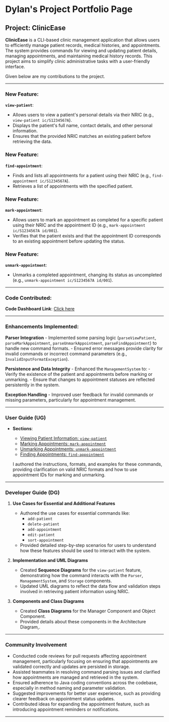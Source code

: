 # Dylan's Project Portfolio Page

## Project: ClinicEase

**ClinicEase** is a CLI-based clinic management application that allows users to efficiently manage patient records, medical histories, and appointments. The system provides commands for viewing and updating patient details, managing appointments, and maintaining medical history records. This project aims to simplify clinic administrative tasks with a user-friendly interface.

Given below are my contributions to the project.

---

### New Feature:
**`view-patient`**:
- Allows users to view a patient's personal details via their NRIC (e.g., `view-patient ic/S1234567A`).
- Displays the patient's full name, contact details, and other personal information.
- Ensures that the provided NRIC matches an existing patient before retrieving the data.

### New Feature:

**`find-appointment`**:
- Finds and lists all appointments for a patient using their NRIC (e.g., `find-appointment ic/S1234567A`).
- Retrieves a list of appointments with the specified patient.

### New Feature:
**`mark-appointment`**:
- Allows users to mark an appointment as completed for a specific patient using their NRIC and the appointment ID (e.g., `mark-appointment ic/S1234567A id/001`).
- Verifies that the patient exists and that the appointment ID corresponds to an existing appointment before updating the status.

### New Feature:
**`unmark-appointment`**:
- Unmarks a completed appointment, changing its status as uncompleted (e.g., `unmark-appointment ic/S1234567A id/001`).

---

### Code Contributed:

**Code Dashboard Link**: [Click here](<https://nus-cs2113-ay2425s2.github.io/tp-dashboard/?search=&sort=groupTitle&sortWithin=title&timeframe=commit&mergegroup=&groupSelect=groupByRepos&breakdown=true&checkedFileTypes=docs~functional-code~test-code~other&since=2025-02-21T00%3A00%3A00&tabOpen=true&tabType=authorship&tabAuthor=dylancmznus&tabRepo=AY2425S2-CS2113-T11b-4%2Ftp%5Bmaster%5D&authorshipIsMergeGroup=false&authorshipFileTypes=docs~functional-code~test-code&authorshipIsBinaryFileTypeChecked=false&authorshipIsIgnoredFilesChecked=false>)

---

### Enhancements Implemented:

**Parser Integration**
    - Implemented some parsing logic (`parseViewPatient`, `parseMarkAppointment`, `parseUnmarkAppointment`, `parseFindAppointment`) to handle new command formats.
    - Ensured error messages provide clarity for invalid commands or incorrect command parameters (e.g., `InvalidInputFormatException`).

**Persistence and Data Integrity**
    - Enhanced the `ManagementSystem` to:
        - Verify the existence of the patient and appointments before marking or unmarking.
        - Ensure that changes to appointment statuses are reflected persistently in the system.

**Exception Handling**
    - Improved user feedback for invalid commands or missing parameters, particularly for appointment management.

---

### User Guide (UG)

- **Sections**:
    - [Viewing Patient Information: `view-patient`](#)
    - [Marking Appointments: `mark-appointment`](#)
    - [Unmarking Appointments: `unmark-appointment`](#)
    - [Finding Appointments: `find-appointment`](#)

  I authored the instructions, formats, and examples for these commands, providing clarification on valid NRIC formats and how to use appointment IDs for marking and unmarking.

---

### Developer Guide (DG)

1. **Use Cases for Essential and Additional Features**
    - Authored the use cases for essential commands like:
        - `add-patient`
        - `delete-patient`
        - `add-appointment`
        - `edit-patient`
        - `sort-appointment`
    - Provided detailed step-by-step scenarios for users to understand how these features should be used to interact with the system.

2. **Implementation and UML Diagrams**
    - Created **Sequence Diagrams** for the `view-patient` feature, demonstrating how the command interacts with the `Parser`, `ManagementSystem`, and `Storage` components.
    - Updated UML diagrams to reflect the data flow and validation steps involved in retrieving patient information using NRIC.

3. **Components and Class Diagrams**
    - Created **Class Diagrams** for the Manager Component and Object Component.
    - Provided details about these components in the Architecture Diagram,.

---

### Community Involvement

- Conducted code reviews for pull requests affecting appointment management, particularly focusing on ensuring that appointments are validated correctly and updates are persisted in storage.
- Assisted teammates in resolving command parsing issues and clarified how appointments are managed and retrieved in the system.
- Ensured adherence to Java coding conventions across the codebase, especially in method naming and parameter validation.
- Suggested improvements for better user experience, such as providing clearer feedback on appointment status updates.
- Contributed ideas for expanding the appointment feature, such as introducing appointment reminders or notifications.

---
